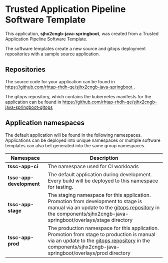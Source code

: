 # Trusted Application Pipeline Software Template

This application, **sjhx2cngb-java-springboot**, was created from a Trusted Application Pipeline Software Template.

The software templates create a new source and gitops deployment repositories with a sample source application. 

## Repositories

The source code for your application can be found in [https://github.com/rhtap-rhdh-qe/sjhx2cngb-java-springboot ](https://github.com/rhtap-rhdh-qe/sjhx2cngb-java-springboot ).
 
The gitops repository, which contains the kubernetes manifests for the application can be found in 
[https://github.com/rhtap-rhdh-qe/sjhx2cngb-java-springboot-gitops ](https://github.com/rhtap-rhdh-qe/sjhx2cngb-java-springboot-gitops ) 

## Application namespaces 

The default application will be found in the following namespaces. Applications can be deployed into unique namespaces or multiple software templates can also bet generated into the same group namespaces.  

|  Namespace   |  Description   |  
| -------- | -------- |
| **tssc-app-ci** | The namespace used for CI workloads |
| **tssc-app-development** | The default application during development. Every build will be deployed to this namespace for testing. |
| **tssc-app-stage** | The staging namespace for this application. Promotion from development to stage is manual via an update to the [gitops repository](https://github.com/rhtap-rhdh-qe/sjhx2cngb-java-springboot-gitops ) in the components/sjhx2cngb-java-springboot/overlays/stage directory |
| **tssc-app-prod** | The production namespace for this application. Promotion from stage to production is manual via an update to the [gitops repository](https://github.com/rhtap-rhdh-qe/sjhx2cngb-java-springboot-gitops ) in the components/sjhx2cngb-java-springboot/overlays/prod directory |